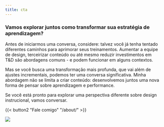 ```yaml
---
title: cta
---
```


### Vamos explorar juntos como transformar sua estratégia de aprendizagem?

Antes de iniciarmos uma conversa, considere: talvez você já tenha tentado diferentes caminhos para aprimorar seus treinamentos. Aumentar a equipe de design, terceirizar conteúdo ou até mesmo reduzir investimentos em T&D são abordagens comuns - e podem funcionar em alguns contextos.

Mas se você busca uma transformação mais profunda, que vai além de ajustes incrementais, podemos ter uma conversa significativa. Minha abordagem não se limita a criar conteúdo: desenvolvemos juntos uma nova forma de pensar sobre aprendizagem e performance.

Se você está pronto para explorar uma perspectiva diferente sobre design instrucional, vamos conversar.

{{< button2 "Fale comigo" "/about/" >}}

![](/uploads/landing/vertical-3.png)